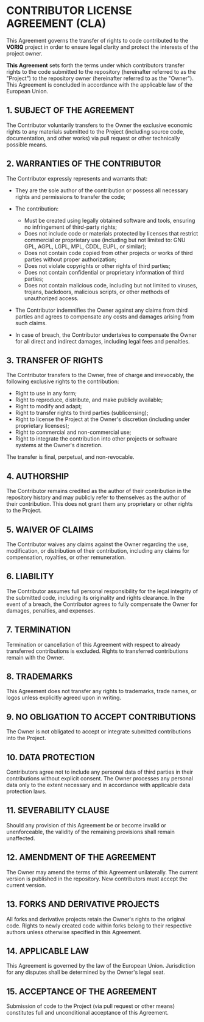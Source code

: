 # CONTRIBUTOR LICENSE AGREEMENT (CLA)

This Agreement governs the transfer of rights to code contributed to the **VORIQ** project in order to ensure legal clarity and protect the interests of the project owner.

**This Agreement** sets forth the terms under which contributors transfer rights to the code submitted to the repository (hereinafter referred to as the "Project") to the repository owner (hereinafter referred to as the "Owner"). This Agreement is concluded in accordance with the applicable law of the European Union.

## 1. SUBJECT OF THE AGREEMENT

The Contributor voluntarily transfers to the Owner the exclusive economic rights to any materials submitted to the Project (including source code, documentation, and other works) via pull request or other technically possible means.

## 2. WARRANTIES OF THE CONTRIBUTOR

The Contributor expressly represents and warrants that:

* They are the sole author of the contribution or possess all necessary rights and permissions to transfer the code;

* The contribution:

  * Must be created using legally obtained software and tools, ensuring no infringement of third-party rights;
  * Does not include code or materials protected by licenses that restrict commercial or proprietary use (including but not limited to: GNU GPL, AGPL, LGPL, MPL, CDDL, EUPL, or similar);
  * Does not contain code copied from other projects or works of third parties without proper authorization;
  * Does not violate copyrights or other rights of third parties;
  * Does not contain confidential or proprietary information of third parties;
  * Does not contain malicious code, including but not limited to viruses, trojans, backdoors, malicious scripts, or other methods of unauthorized access.

* The Contributor indemnifies the Owner against any claims from third parties and agrees to compensate any costs and damages arising from such claims.

* In case of breach, the Contributor undertakes to compensate the Owner for all direct and indirect damages, including legal fees and penalties.

## 3. TRANSFER OF RIGHTS

The Contributor transfers to the Owner, free of charge and irrevocably, the following exclusive rights to the contribution:

* Right to use in any form;
* Right to reproduce, distribute, and make publicly available;
* Right to modify and adapt;
* Right to transfer rights to third parties (sublicensing);
* Right to license the Project at the Owner's discretion (including under proprietary licenses);
* Right to commercial and non-commercial use;
* Right to integrate the contribution into other projects or software systems at the Owner's discretion.

The transfer is final, perpetual, and non-revocable.

## 4. AUTHORSHIP

The Contributor remains credited as the author of their contribution in the repository history and may publicly refer to themselves as the author of their contribution. This does not grant them any proprietary or other rights to the Project.

## 5. WAIVER OF CLAIMS

The Contributor waives any claims against the Owner regarding the use, modification, or distribution of their contribution, including any claims for compensation, royalties, or other remuneration.

## 6. LIABILITY

The Contributor assumes full personal responsibility for the legal integrity of the submitted code, including its originality and rights clearance. In the event of a breach, the Contributor agrees to fully compensate the Owner for damages, penalties, and expenses.

## 7. TERMINATION

Termination or cancellation of this Agreement with respect to already transferred contributions is excluded. Rights to transferred contributions remain with the Owner.

## 8. TRADEMARKS

This Agreement does not transfer any rights to trademarks, trade names, or logos unless explicitly agreed upon in writing.

## 9. NO OBLIGATION TO ACCEPT CONTRIBUTIONS

The Owner is not obligated to accept or integrate submitted contributions into the Project.

## 10. DATA PROTECTION

Contributors agree not to include any personal data of third parties in their contributions without explicit consent. The Owner processes any personal data only to the extent necessary and in accordance with applicable data protection laws.

## 11. SEVERABILITY CLAUSE

Should any provision of this Agreement be or become invalid or unenforceable, the validity of the remaining provisions shall remain unaffected.

## 12. AMENDMENT OF THE AGREEMENT

The Owner may amend the terms of this Agreement unilaterally. The current version is published in the repository. New contributors must accept the current version.

## 13. FORKS AND DERIVATIVE PROJECTS

All forks and derivative projects retain the Owner's rights to the original code. Rights to newly created code within forks belong to their respective authors unless otherwise specified in this Agreement.

## 14. APPLICABLE LAW

This Agreement is governed by the law of the European Union. Jurisdiction for any disputes shall be determined by the Owner's legal seat.

## 15. ACCEPTANCE OF THE AGREEMENT

Submission of code to the Project (via pull request or other means) constitutes full and unconditional acceptance of this Agreement.
